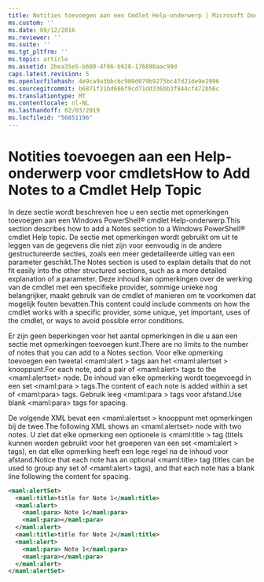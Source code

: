 ```yaml
---
title: Notities toevoegen aan een Cmdlet Help-onderwerp | Microsoft Docs
ms.custom: ''
ms.date: 09/12/2016
ms.reviewer: ''
ms.suite: ''
ms.tgt_pltfrm: ''
ms.topic: article
ms.assetid: 2bea35e5-b680-4f86-b928-176890aac99d
caps.latest.revision: 5
ms.openlocfilehash: 4e9ca9a3bbcbc900d079b9275bc47d21de9e2996
ms.sourcegitcommit: b6871f21bd666f9cd71dd336bb3f844cf472b56c
ms.translationtype: MT
ms.contentlocale: nl-NL
ms.lasthandoff: 02/03/2019
ms.locfileid: "56851196"
---
```

# <a name="how-to-add-notes-to-a-cmdlet-help-topic"></a><span data-ttu-id="2bb01-102">Notities toevoegen aan een Help-onderwerp voor cmdlets</span><span class="sxs-lookup"><span data-stu-id="2bb01-102">How to Add Notes to a Cmdlet Help Topic</span></span>

<span data-ttu-id="2bb01-103">In deze sectie wordt beschreven hoe u een sectie met opmerkingen toevoegen aan een Windows PowerShell® cmdlet Help-onderwerp.</span><span class="sxs-lookup"><span data-stu-id="2bb01-103">This section describes how to add a Notes section to a Windows PowerShell® cmdlet Help topic.</span></span> <span data-ttu-id="2bb01-104">De sectie met opmerkingen wordt gebruikt om uit te leggen van de gegevens die niet zijn voor eenvoudig in de andere gestructureerde secties, zoals een meer gedetailleerde uitleg van een parameter geschikt.</span><span class="sxs-lookup"><span data-stu-id="2bb01-104">The Notes section is used to explain details that do not fit easily into the other structured sections, such as a more detailed explanation of a parameter.</span></span> <span data-ttu-id="2bb01-105">Deze inhoud kan opmerkingen over de werking van de cmdlet met een specifieke provider, sommige unieke nog belangrijker, maakt gebruik van de cmdlet of manieren om te voorkomen dat mogelijk fouten bevatten.</span><span class="sxs-lookup"><span data-stu-id="2bb01-105">This content could include comments on how the cmdlet works with a specific provider, some unique, yet important, uses of the cmdlet, or ways to avoid possible error conditions.</span></span>

<span data-ttu-id="2bb01-106">Er zijn geen beperkingen voor het aantal opmerkingen in die u aan een sectie met opmerkingen toevoegen kunt.</span><span class="sxs-lookup"><span data-stu-id="2bb01-106">There are no limits to the number of notes that you can add to a Notes section.</span></span> <span data-ttu-id="2bb01-107">Voor elke opmerking toevoegen een tweetal \<maml:alert > tags aan het \<maml:alertset > knooppunt.</span><span class="sxs-lookup"><span data-stu-id="2bb01-107">For each note, add a pair of \<maml:alert> tags to the \<maml:alertset> node.</span></span> <span data-ttu-id="2bb01-108">De inhoud van elke opmerking wordt toegevoegd in een set \<maml:para > tags.</span><span class="sxs-lookup"><span data-stu-id="2bb01-108">The content of each note is added within a set of \<maml:para> tags.</span></span> <span data-ttu-id="2bb01-109">Gebruik leeg \<maml:para > tags voor afstand.</span><span class="sxs-lookup"><span data-stu-id="2bb01-109">Use blank \<maml:para> tags for spacing.</span></span>

<span data-ttu-id="2bb01-110">De volgende XML bevat een \<maml:alertset > knooppunt met opmerkingen bij de twee.</span><span class="sxs-lookup"><span data-stu-id="2bb01-110">The following XML shows an \<maml:alertset> node with two notes.</span></span> <span data-ttu-id="2bb01-111">U ziet dat elke opmerking een optionele is \<maml:title > tag (titels kunnen worden gebruikt voor het groeperen van een set \<maml:alert > tags), en dat elke opmerking heeft een lege regel na de inhoud voor afstand.</span><span class="sxs-lookup"><span data-stu-id="2bb01-111">Notice that each note has an optional \<maml:title> tag (titles can be used to group any set of \<maml:alert> tags), and that each note has a blank line following the content for spacing.</span></span>

```xml
<maml:alertSet>
  <maml:title>title for Note 1</maml:title>
  <maml:alert>
    <maml:para> Note 1</maml:para>
    <maml:para></maml:para>
  </maml:alert>
  <maml:title>title for Note 2</maml:title>
  <maml:alert>
    <maml:para> Note 1</maml:para>
    <maml:para></maml:para>
  </maml:alert>
</maml:alertSet>
```



